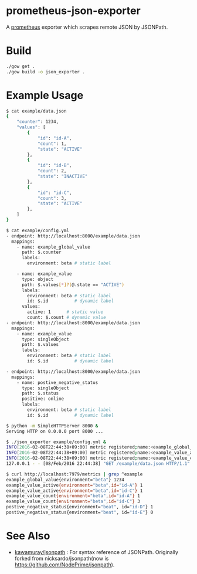 prometheus-json-exporter
========================

A [prometheus](https://prometheus.io/) exporter which scrapes remote JSON by JSONPath.

Build
=====
```sh
./gow get .
./gow build -o json_exporter .
```

Example Usage
=============
```sh
$ cat example/data.json
{
    "counter": 1234,
    "values": [
        {
            "id": "id-A",
            "count": 1,
            "state": "ACTIVE"
        },
        {
            "id": "id-B",
            "count": 2,
            "state": "INACTIVE"
        },
        {
            "id": "id-C",
            "count": 3,
            "state": "ACTIVE"
        },
    ]
}

$ cat example/config.yml
- endpoint: http://localhost:8000/example/data.json
  mappings:
    - name: example_global_value
      path: $.counter
      labels:
        environment: beta # static label

    - name: example_value
      type: object
      path: $.values[*]?(@.state == "ACTIVE")
      labels:
        environment: beta # static label
        id: $.id          # dynamic label
      values:
        active: 1      # static value
        count: $.count # dynamic value
- endpoint: http://localhost:8000/example/data.json
  mappings:
    - name: example_value
      type: singleObject
      path: $.values
      labels:
        environment: beta # static label
        id: $.id          # dynamic label

- endpoint: http://localhost:8000/example/data.json
  mappings:
    - name: postive_negative_status
      type: singleObject
      path: $.status
      positive: online
      labels:
        environment: beta # static label
        id: $.id          # dynamic label

$ python -m SimpleHTTPServer 8000 &
Serving HTTP on 0.0.0.0 port 8000 ...

$ ./json_exporter example/config.yml &
INFO[2016-02-08T22:44:38+09:00] metric registered;name:<example_global_value>
INFO[2016-02-08T22:44:38+09:00] metric registered;name:<example_value_active>
INFO[2016-02-08T22:44:38+09:00] metric registered;name:<example_value_count>
127.0.0.1 - - [08/Feb/2016 22:44:38] "GET /example/data.json HTTP/1.1" 200 -

$ curl http://localhost:7979/metrics | grep ^example
example_global_value{environment="beta"} 1234
example_value_active{environment="beta",id="id-A"} 1
example_value_active{environment="beta",id="id-C"} 1
example_value_count{environment="beta",id="id-A"} 1
example_value_count{environment="beta",id="id-C"} 3
postive_negative_status{environment="beat", id="id-D"} 1
postive_negative_status{environment="beat", id="id-E"} 0
```

See Also
========
- [kawamuray/jsonpath](https://github.com/kawamuray/jsonpath#path-syntax) : For syntax reference of JSONPath.
  Originally forked from nicksardo/jsonpath(now is https://github.com/NodePrime/jsonpath).
